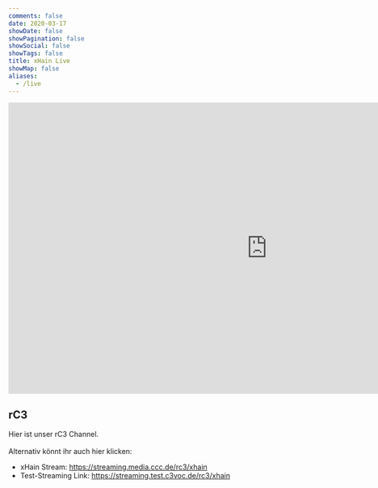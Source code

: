 ```yaml
---
comments: false
date: 2020-03-17
showDate: false
showPagination: false
showSocial: false
showTags: false
title: xHain Live
showMap: false
aliases:
  - /live
---
```


<iframe src="https://streaming.test.c3voc.de/rc3/embed/xhain/dash/native" width="1024" height="576" frameborder="none" allowfullscreen="allowfullscreen" seamless="seamless" scrolling="no"></iframe>

## rC3

Hier ist unser rC3 Channel.<br><br>
Alternativ könnt ihr auch hier klicken:<br>
- xHain Stream: https://streaming.media.ccc.de/rc3/xhain <br>
- Test-Streaming Link: https://streaming.test.c3voc.de/rc3/xhain
